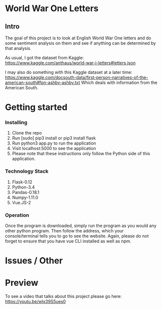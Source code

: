 # World War One Letters
## Intro

The goal of this project is to look at English World War One letters and do some
sentiment analysis on them and see if anything can be determined by that analysis.

As usual, I got the dataset from Kaggle: https://www.kaggle.com/anthaus/world-war-i-letters#letters.json

I may also do something with this Kaggle dataset at a later time:
https://www.kaggle.com/docsouth-data/first-person-narratives-of-the-american-south#fpn-ashby-ashby.txt
Which deals with information from the American South.


# Getting started
### Installing

1. Clone the repo
2. Run [sudo] pip3 install or pip3 install flask
3. Run python3 app.py to run the application
4. Visit localhost:5000 to see the application
5. Please note that these instructions only follow the Python side of this application.


### Technology Stack

1. Flask-0.12
2. Python-3.4
3. Pandas-0.18.1
4. Numpy-1.11.0
5. Vue.JS-2

### Operation

Once the program is downloaded, simply run the program as you would any other python program.
Then follow the address, which your console/terminal tells you to go to see the
website. Again, please do not forget to ensure that you have vue CLI installed
as well as npm.

# Issues / Other


# Preview

To see a video that talks about this project please go here: https://youtu.be/wIx39S5ues0
